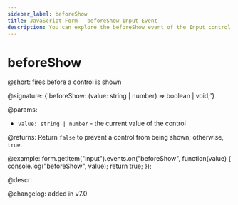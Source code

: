 ```yaml
---
sidebar_label: beforeShow
title: JavaScript Form - beforeShow Input Event 
description: You can explore the beforeShow event of the Input control of Form in the documentation of the DHTMLX JavaScript UI library. Browse developer guides and API reference, try out code examples and live demos, and download a free 30-day evaluation version of DHTMLX Suite 7.
---
```


# beforeShow

@short: fires before a control is shown

@signature: {'beforeShow: (value: string | number) => boolean | void;'} 

@params:
- `value: string | number` - the current value of the control

@returns:
Return `false` to prevent a control from being shown; otherwise, `true`.

@example:
form.getItem("input").events.on("beforeShow", function(value) {
    console.log("beforeShow", value);
    return true;
});

@descr:

@changelog: added in v7.0
